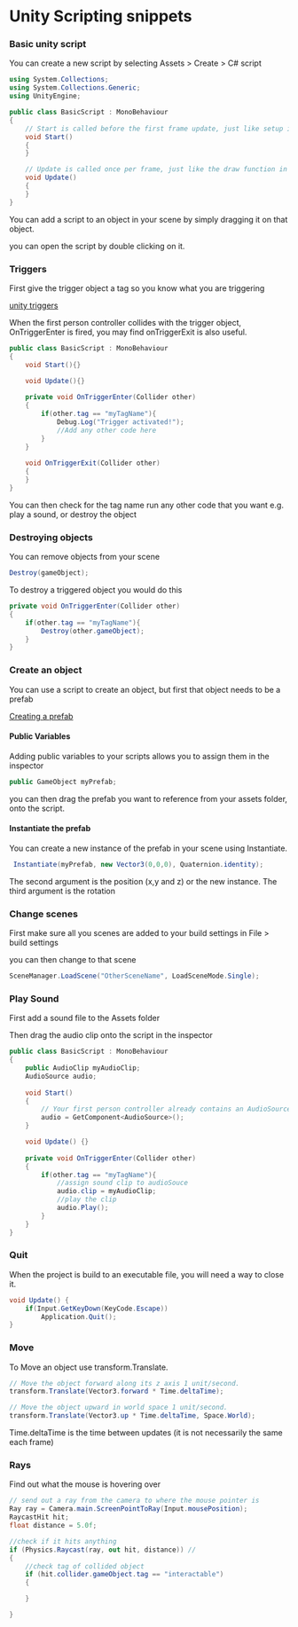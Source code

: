 # Unity Scripting snippets



### Basic unity script

You can create a new script by selecting Assets > Create > C# script

```c#
using System.Collections;
using System.Collections.Generic;
using UnityEngine;

public class BasicScript : MonoBehaviour
{
    // Start is called before the first frame update, just like setup in p5.js
    void Start()
    {   
    }

    // Update is called once per frame, just like the draw function in p5.js
    void Update()
    {  
    }
}
```

You can add a script to an object in your scene by simply dragging it on that object.

you can open the script by double clicking on it.

### Triggers

First give the trigger object a tag so you know what you are triggering

[unity triggers](https://learn.unity.com/tutorial/physics-interactions-colliders-and-triggers-2019-3#5fed846eedbc2a00283f7acf)

When the first person controller collides with the trigger object, OnTriggerEnter is fired, you may find onTriggerExit is also useful.

```c#
public class BasicScript : MonoBehaviour
{
  	void Start(){}

    void Update(){}
    
  	private void OnTriggerEnter(Collider other)
    {
        if(other.tag == "myTagName"){
            Debug.Log("Trigger activated!");
            //Add any other code here
        }
    }
    
    void OnTriggerExit(Collider other)
    {	
    }
}
```

You can then check for the tag name run any other code that you want e.g. play a sound, or destroy the object

### Destroying objects

You can remove objects from your scene

```c#
Destroy(gameObject);
```

To destroy a triggered object you would do this

```c#
private void OnTriggerEnter(Collider other)
{
    if(other.tag == "myTagName"){
        Destroy(other.gameObject);
    }
}
```


### Create an object

You can use a script to create an object, but first that object needs to be a prefab

[Creating a prefab](https://docs.unity3d.com/Manual/CreatingPrefabs.html)

#### Public Variables

Adding public variables to your scripts allows you to assign them in the inspector

``` c#
public GameObject myPrefab;
```

you can then drag the prefab you want to reference from your assets folder, onto the script.

#### Instantiate the prefab

You can create a new instance of the prefab in your scene using Instantiate.

```c#
 Instantiate(myPrefab, new Vector3(0,0,0), Quaternion.identity);
```

The second argument is the position (x,y and z) or the new instance. The third argument is the rotation


### Change scenes

First make sure all you scenes are added to your build settings in File > build settings

you can then change to that scene

```c#
SceneManager.LoadScene("OtherSceneName", LoadSceneMode.Single);
```

### Play Sound

First add a sound file to the Assets folder

Then drag the audio clip onto the script in the inspector

```c#
public class BasicScript : MonoBehaviour
{
    public AudioClip myAudioClip;
    AudioSource audio;
    
    void Start()
    {
        // Your first person controller already contains an AudioSource component, you can find it in the instpector.
        audio = GetComponent<AudioSource>();
    }

    void Update() {}
    
    private void OnTriggerEnter(Collider other)
    {
        if(other.tag == "myTagName"){
            //assign sound clip to audioSouce
            audio.clip = myAudioClip;
            //play the clip
            audio.Play();
        }
    }
}
```

### Quit

When the project is build to an executable file, you will need a way to close it.

``` c#
void Update() {
	if(Input.GetKeyDown(KeyCode.Escape))
		Application.Quit();
}
```

### Move

To Move an object use transform.Translate.

``` c#
// Move the object forward along its z axis 1 unit/second.
transform.Translate(Vector3.forward * Time.deltaTime);

// Move the object upward in world space 1 unit/second.
transform.Translate(Vector3.up * Time.deltaTime, Space.World);
```

Time.deltaTime is the time between updates (it is not necessarily the same each frame) 

### Rays

Find out what the mouse is hovering over

``` c#
// send out a ray from the camera to where the mouse pointer is
Ray ray = Camera.main.ScreenPointToRay(Input.mousePosition);
RaycastHit hit;
float distance = 5.0f;

//check if it hits anything
if (Physics.Raycast(ray, out hit, distance)) //
{
    //check tag of collided object
    if (hit.collider.gameObject.tag == "interactable")
    {

    }

}
```





